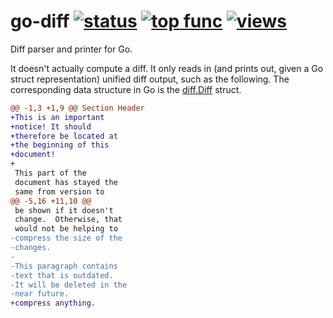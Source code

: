 # go-diff [![status](https://sourcegraph.com/api/repos/github.com/sourcegraph/go-diff/.badges/status.png)](https://sourcegraph.com/github.com/sourcegraph/go-diff) [![top func](https://sourcegraph.com/api/repos/github.com/sourcegraph/go-diff/.badges/top-func.png)](https://sourcegraph.com/github.com/sourcegraph/go-diff) [![views](https://sourcegraph.com/api/repos/github.com/sourcegraph/go-diff/.counters/views.png)](https://sourcegraph.com/github.com/sourcegraph/go-diff)

Diff parser and printer for Go.

It doesn't actually compute a diff. It only reads in (and prints out,
given a Go struct representation) unified diff output, such as the
following. The corresponding data structure in Go is the
[diff.Diff](https://sourcegraph.com/github.com/sourcegraph/go-diff/.GoPackage/github.com/sourcegraph/go-diff/diff/.def/Diff)
struct.

```diff
@@ -1,3 +1,9 @@ Section Header
+This is an important
+notice! It should
+therefore be located at
+the beginning of this
+document!
+
 This part of the
 document has stayed the
 same from version to
@@ -5,16 +11,10 @@
 be shown if it doesn't
 change.  Otherwise, that
 would not be helping to
-compress the size of the
-changes.
-
-This paragraph contains
-text that is outdated.
-It will be deleted in the
-near future.
+compress anything.
```
